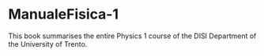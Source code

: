 # ManualeFisica-1
This book summarises the entire Physics 1 course of the DISI Department of the University of Trento.
